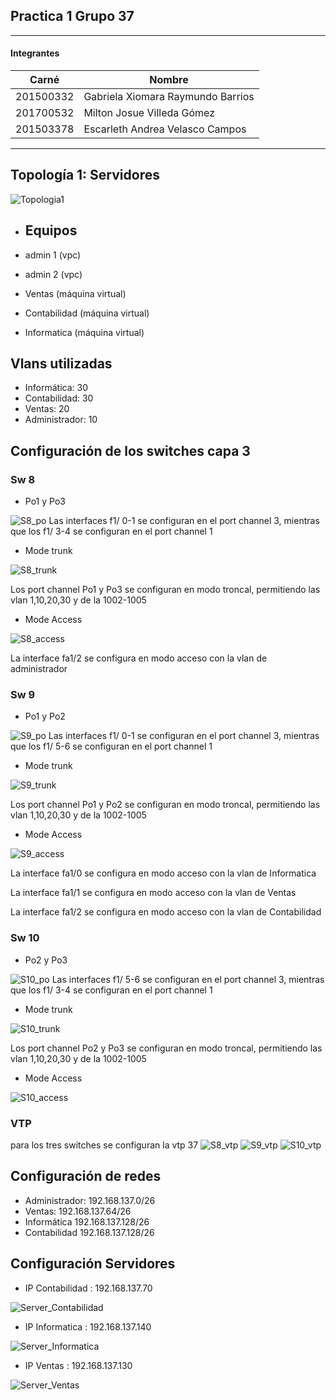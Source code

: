 ## Practica 1 Grupo 37

***
#### Integrantes
|   Carné   |               Nombre              |
| --------- | --------------------------------- |
| 201500332 | Gabriela Xiomara Raymundo Barrios |
| 201700532 | Milton Josue Villeda Gómez        |
| 201503378 | Escarleth Andrea Velasco Campos   |

***

## Topología 1: Servidores

![Topologia1](topologia1.png "Topologia1")

- ## Equipos

- admin 1 (vpc)
- admin 2 (vpc)
- Ventas  (máquina virtual)
- Contabilidad (máquina virtual)
- Informatica (máquina virtual)

## Vlans utilizadas 

- Informática: 30
- Contabilidad: 30
- Ventas: 20
- Administrador: 10

## Configuración de los switches capa 3

### Sw 8

- Po1 y  Po3

![S8_po](config_GNS3/s8_po.png "S8_po")
Las interfaces f1/ 0-1 se configuran en el port channel 3, mientras que los f1/ 3-4 se configuran en el port channel 1

- Mode trunk

![S8_trunk](config_GNS3/s8_trunk.png "S8_trunk")

Los port channel Po1 y Po3 se configuran en modo troncal, permitiendo las vlan 1,10,20,30 y de la 1002-1005

- Mode Access

![S8_access](config_GNS3/s8_access.png "S8_access")

La interface fa1/2 se configura en modo acceso con la vlan de administrador


### Sw 9

- Po1 y  Po2

![S9_po](config_GNS3/s9_po.png "S9_po")
Las interfaces f1/ 0-1 se configuran en el port channel 3, mientras que los f1/ 5-6 se configuran en el port channel 1

- Mode trunk

![S9_trunk](config_GNS3/s9_trunk.png "S9_trunk")

Los port channel Po1 y Po2 se configuran en modo troncal, permitiendo las vlan 1,10,20,30 y de la 1002-1005

- Mode Access

![S9_access](config_GNS3/s9_access.png "S9_access")

La interface fa1/0 se configura en modo acceso con la vlan de Informatica

La interface fa1/1 se configura en modo acceso con la vlan de Ventas

La interface fa1/2 se configura en modo acceso con la vlan de Contabilidad


### Sw 10

- Po2 y  Po3

![S10_po](config_GNS3/s10_po.png "S10_po")
Las interfaces f1/ 5-6 se configuran en el port channel 3, mientras que los f1/ 3-4 se configuran en el port channel 1

- Mode trunk

![S10_trunk](config_GNS3/s10_trunk.png "S10_trunk")

Los port channel Po2 y Po3 se configuran en modo troncal, permitiendo las vlan 1,10,20,30 y de la 1002-1005

- Mode Access

![S10_access](config_GNS3/s10_access.png "S10_access")


### VTP
para los tres switches se configuran la vtp 37
![S8_vtp](config_GNS3/s8_vtp.png "S8_vtp")
![S9_vtp](config_GNS3/s9_vtp.png "S9_vtp")
![S10_vtp](config_GNS3/s10_vtp.png "S10_vtp")


## Configuración de redes

- Administrador: 192.168.137.0/26
- Ventas: 192.168.137.64/26
- Informática 192.168.137.128/26
- Contabilidad 192.168.137.128/26

## Configuración Servidores

- IP Contabilidad : 192.168.137.70

![Server_Contabilidad](Virtuales/s_conta.png "Server_Contabilidad")

- IP Informatica : 192.168.137.140

![Server_Informatica](Virtuales/s_info.png "Server_Informatica")

- IP Ventas : 192.168.137.130

![Server_Ventas](Virtuales/s_ventas.png "Server_Ventas")


